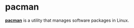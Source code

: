 pacman
======
[**pacman**](https://www.archlinux.org/pacman) is a utility that manages software packages in Linux.
